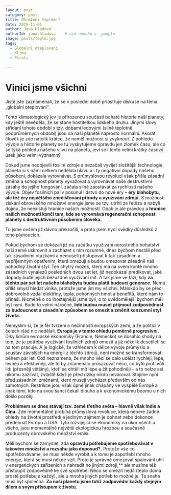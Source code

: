 ```yaml
---
layout: post
category: post
title: Ohroženi teplem!?  
date: 2019-11-01
author: Jana Hladová
authorId: jana.hladova    # uid nekoho z _people
image: posts/teplo.jpg
tags:
  - Globalni oteplovani
  - Klima
  - Pirati

---
```


# Viníci jsme všichni 

Jistě jste zaznamenali, že se v poslední době přiostřuje diskuse na téma: „globální oteplování“. 

Tento klimatologický jev je přirozenou součástí bohaté historie naší planety, kdy ještě nevěděla, že se stane hostitelkou lidského druhu. 
Jinými slovy střídání tohoto období s tzv. dobami ledovými (silně teplotně podprůměrných období) jsou na naší planetě naprosto normální. 
Akorát člověk je zde natolik krátce, že neměl možnost si zvyknout. 
Z pohledu vývoje a historie planety se tu vyskytujeme opravdu jen zlomek času, ale co se týká pohledu našeho vlivu na planetu, jeví se i tento velmi krátký časový úsek jako velmi významný. 

Dokud jsme neobjevili fosilní zdroje a nezačali vyvíjet složitější technologie, planeta si s námi celkem nedělala hlavu a i ty negativní dopady našeho působení, dokázala vyrovnávat. S průmyslovou revolucí však přišla zásadní změna a schopnost planety vyvažovat a vyrovnávat naše destruktivní zásahy do jejího fungování, začala silně zaostávat za rychlostí našeho vývoje. Objev fosilních paliv posunul lidstvo do nové éry – **éry blahobytu, ale též éry největšího znečišťování přírody a využívání zdrojů.** 
S možností získání obrovského množství energie jsme se tzv. utrhli ze řetězu a nabyli dojmu, že neexistují hranice našich možností. 
Opak je ale pravdou a **hranice našich možností končí tam, kde se vyrovnává regenerační schopnost planety s destruktivním působením člověka.**

Tu jsme ovšem již dávno překročili, a proto jsem nyní svědky důsledků z toho plynoucích. 

Pokud bychom se dokázali již na začátku využívání nerostného bohatství naší země uskrovnit a zacházet s ním rozumně, dnes bychom nestáli před tak zásadními otázkami a nemuseli přistupovat k tak zásadním a nepříjemným opatřením, která omezují a budou omezovat zásadně náš pohodlný životní styl. 
Ten chytrý mozek, který má na svém kontě mnoho zásadních vynálezů posledních dvou set let, již nedokázal predikovat, jaké dopady bude jejich bezuzdné využívání mít. A tak jsme ve fázi, kdy **za těchto pár set let našeho blahobytu budou platit budoucí generace.**
Nemá příliš smysl hledat viníka, protože jsme jím my všichni. Málokdo by se přeci dobrovolně vzdal elektřiny, tepla, pohonných hmot a benefitů, které nám to přináší. Nicméně o co lhostejnější jsme byli, o to uvědomělejší bychom měli být nyní. Bude to velmi náročné, **lidé budou muset přijmout zodpovědnost za budoucnost a zásadním způsobem se omezit a změnit konzumní styl života.**

Nemyslím si, že je fér tvrzení o nečinnosti evropských zemí, a že politici v čelech vlád nic nedělali. **Evropa je v tomto ohledu poměrně progresivní.** Díky lídrům evropské ekonomiky (Francie, Německo) se dosáhlo shody na tom, že je potřeba využívání fosilních zdrojů omezit a již několik desetiletí se na tom pracuje. A je logické, že vzhledem k délce vývoje průmyslu a soustav závislých na energii z těchto zdrojů, není možné se transformovat během pár let. 
Což neznamená, že mnoho věcí se dalo udělat rychleji, lépe, levněji a efektivněji, ale to by znamenalo prosazovat něco, co bylo proti vůli lidí (přesněji většiny), kteří se chtěli mít lépe a žít pohodlněji – a to nelze asi nikomu zazlívat, zvláště když je před riziky nikdo nevaroval. Stojíme nyní před zásadními změnami, které musejí vycházet především od nás samotných. Restrikce jsou však úpně jinak chápány ve vyspělé Evropě a jinak těmi, kdo na svou šanci čekali dlouho a k ekonomickému boomu u nich došlo později. 

**Problémem se dnes stávají tzv. země třetího světa – hlavně však Indie a Čína.** Zde momentálně probíhá průmyslová revoluce, která nebere žádné ohledy na životní prostředí a jediným zájmem je dohnat nebo dokonce předehnat Evropu a USA. 
Tyto rozvíjející se ekonomiky na úkor všech a všeho, jsou momentálně největší ekologickou hrozbou a současně producenty obrovského množství emisí.

Měli bychom se zamyslet, zda **opravdu potřebujeme spotřebovávat v takovém množství a rozsahu jako doposud?.** Protože vše co spotřebováváme, se musí někde vyrobit a k tomu je zapotřebí mnoho energie, která se musí někde vzít. 
Proto je správné omezovat spalování uhlí v energetických zařízeních a nahradit ho jinými zdroji,** ale musíme též přistoupit zodpovědně ke své spotřebě.
Něco se omezit nedá (teplo doma prostě potřebuje každý), ale u mnoha jiných potřeb to možné je. Ta snaha musí být společná. 
**Za naši planetu jsme totiž zodpovědní každý stejným dílem a svým přístupem k životu.**

